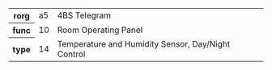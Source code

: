 <table>
    <tr>
      <th>rorg</th>
      <td>a5</td>
      <td>4BS Telegram</td>
    </tr>
    <tr>
      <th>func</th>
      <td>10</td>
      <td>Room Operating Panel</td>
    </tr>
    <tr>
      <th>type</th>
      <td>14</td>
      <td>Temperature and Humidity Sensor, Day/Night Control</td>
    </tr>
  </table>